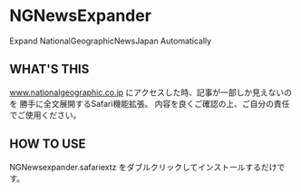 NGNewsExpander
==============

Expand NationalGeographicNewsJapan Automatically

WHAT'S THIS
-----------
www.nationalgeographic.co.jp にアクセスした時、記事が一部しか見えないのを
勝手に全文展開するSafari機能拡張。
内容を良くご確認の上、ご自分の責任でご使用ください。

HOW TO USE
----------
NGNewsexpander.safariextz をダブルクリックしてインストールするだけです。
